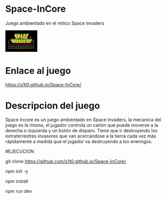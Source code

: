 # Space-InCore
Juego ambientado en el mitico Space Invaders

<img src="img/logo.jpg" width="100">



# Enlace al juego

https://s1t0.github.io/Space-InCore/

# Descripcion del juego

Space Incore es un juego ambientado en Space Invaders, la mecanica del juego es la misma, el jugador controla un cañón que puede moverse a la derecha o izquierda y un botón de disparo. Tiene que ir destruyendo los extraterrestres invasores  que van acercándose a la tierra cada vez más rápidamente a medida que el jugador va destruyendo a los enemigos.


#EJECUCION 

git clone https://github.com/s1t0.github.io/Space-InCore/

npm init -y

npm install

npm run dev
